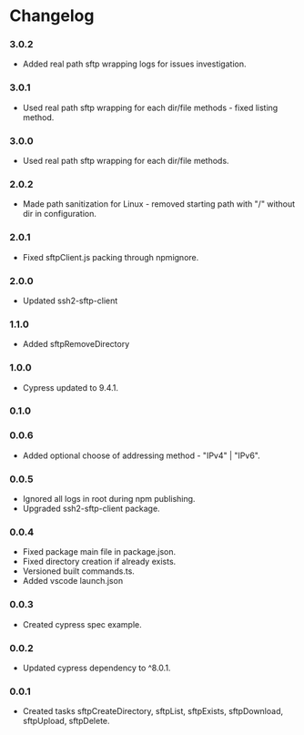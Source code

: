 # Changelog

### 3.0.2

-   Added real path sftp wrapping logs for issues investigation.

### 3.0.1

-   Used real path sftp wrapping for each dir/file methods - fixed listing method.

### 3.0.0

-   Used real path sftp wrapping for each dir/file methods.

### 2.0.2

-   Made path sanitization for Linux - removed starting path with "/" without dir in configuration.

### 2.0.1

-   Fixed sftpClient.js packing through npmignore.

### 2.0.0

-   Updated ssh2-sftp-client

### 1.1.0

-   Added sftpRemoveDirectory

### 1.0.0

-   Cypress updated to 9.4.1.

### 0.1.0

### 0.0.6

-   Added optional choose of addressing method - "IPv4" | "IPv6".

### 0.0.5

-   Ignored all logs in root during npm publishing.
-   Upgraded ssh2-sftp-client package.

### 0.0.4

-   Fixed package main file in package.json.
-   Fixed directory creation if already exists.
-   Versioned built commands.ts.
-   Added vscode launch.json

### 0.0.3

-   Created cypress spec example.

### 0.0.2

-   Updated cypress dependency to ^8.0.1.

### 0.0.1

-   Created tasks sftpCreateDirectory, sftpList, sftpExists, sftpDownload, sftpUpload, sftpDelete.
